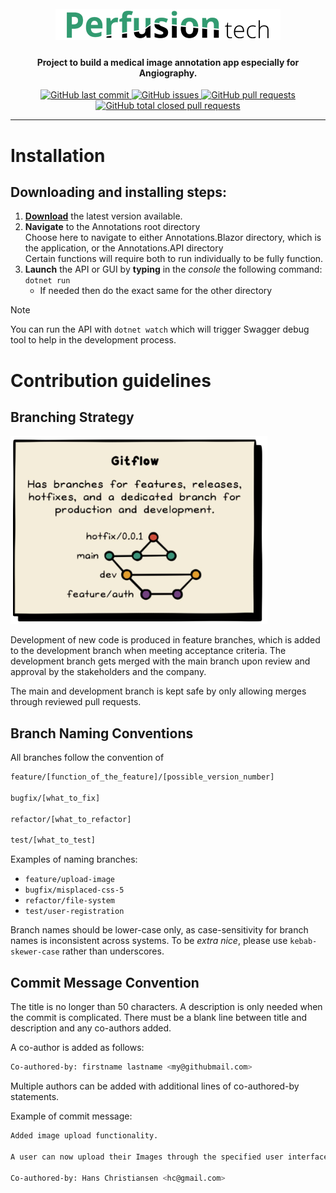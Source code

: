 <h1 align="center">
  <br>
  <img src="https://raw.githubusercontent.com/ITU-ISE2025-GROUP8-PT/Annotations/d0f5d65d039f3a011a141c922194e763b18fd9ec/Logo.png" alt="PerfusionTech">
</h1>

<h4 align="center">Project to build a medical image annotation app especially for Angiography.</h4>

<p align="center">
    <a href="https://github.com/ITU-ISE2025-GROUP8-PT/Annotations/commits/master">
    <img src="https://img.shields.io/github/last-commit/ITU-ISE2025-GROUP8-PT/Annotations.svg?style=flat-square&logo=github&logoColor=white"
         alt="GitHub last commit">
	</a>
    <a href="https://github.com/ITU-ISE2025-GROUP8-PT/Annotations/issues">
    <img src="https://img.shields.io/github/issues-raw/ITU-ISE2025-GROUP8-PT/Annotations.svg?style=flat-square&logo=github&logoColor=white"
         alt="GitHub issues">
	</a>
    <a href="https://github.com/ITU-ISE2025-GROUP8-PT/Annotations/pulls">
    <img src="https://img.shields.io/github/issues-pr-raw/ITU-ISE2025-GROUP8-PT/Annotations.svg?style=flat-square&logo=github&logoColor=white"
         alt="GitHub pull requests">
	</a>
	<a href="https://github.com/ITU-ISE2025-GROUP8-PT/Annotations/issues?q=is%3Aclosed">
    <img src="https://img.shields.io/github/issues-pr-closed/ITU-ISE2025-GROUP8-PT/Annotations.svg?style=flat-square&logo=github&logoColor=white"
         alt="GitHub total closed pull requests">
	</a>
</p>
      


---


# Installation

## Downloading and installing steps:
1. **[Download](https://github.com/ITU-ISE2025-GROUP8-PT/Annotations)** the latest version available.
2. **Navigate** to the Annotations root directory<br>
	Choose here to navigate to either Annotations.Blazor directory, which is the application, or the Annotations.API directory<br>
	Certain functions will require both to run individually to be fully function.
3. **Launch** the API or GUI by **typing** in the _console_ the following command: `dotnet run`
   * If needed then do the exact same for the other directory
      
       
> [!NOTE]  
> You can run the API with `dotnet watch` which will trigger Swagger debug tool to help in the development process.

# Contribution guidelines

## Branching Strategy

![Example of gitflow branching strategy](https://raw.githubusercontent.com/ITU-ISE2025-GROUP8-PT/Annotations/bf03ac84a553c1dc77d78d41ace43b4f3a55bb8f/gitflow_branching_strategy.png)

Development of new code is produced in feature branches, which is added to the development branch when meeting acceptance criteria.
The development branch gets merged with the main branch upon review and approval by the stakeholders and the company. <p></p> The main and development branch is kept safe by only allowing merges through reviewed pull requests.

## Branch Naming Conventions

All branches follow the convention of

```bash
feature/[function_of_the_feature]/[possible_version_number]

bugfix/[what_to_fix]

refactor/[what_to_refactor]  

test/[what_to_test]
```

Examples of naming branches: 

- `feature/upload-image`
- `bugfix/misplaced-css-5`
- `refactor/file-system`
- `test/user-registration`

Branch names should be lower-case only, as case-sensitivity for branch names is inconsistent across systems. To be _extra nice_, please use `kebab-skewer-case` rather than underscores. 

## Commit Message Convention

The title is no longer than 50 characters. A description is only needed when the commit is complicated. There must be a blank line between title and description and any co-authors added.

A co-author is added as follows:

```bash
Co-authored-by: firstname lastname <my@githubmail.com>
```

Multiple authors can be added with additional lines of co-authored-by statements.

Example of commit message:

```bash
Added image upload functionality.

A user can now upload their Images through the specified user interface. 

Co-authored-by: Hans Christiansen <hc@gmail.com>
```

